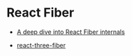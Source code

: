 # React Fiber

* [A deep dive into React Fiber internals](https://blog.logrocket.com/deep-dive-into-react-fiber-internals/)

* [react-three-fiber](https://github.com/pmndrs/react-three-fiber)